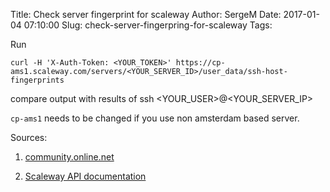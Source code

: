 Title: Check server fingerprint for scaleway
Author: SergeM
Date: 2017-01-04 07:10:00
Slug: check-server-fingerpring-for-scaleway
Tags: 

Run
```
curl -H 'X-Auth-Token: <YOUR_TOKEN>' https://cp-ams1.scaleway.com/servers/<YOUR_SERVER_ID>/user_data/ssh-host-fingerprints
```
compare output with results of 
ssh <YOUR_USER>@<YOUR_SERVER_IP>

`cp-ams1` needs to be changed if you use non amsterdam based server.

Sources:

1. [community.online.net](https://community.online.net/t/no-way-to-verify-ssh-key-fingerprint-exposes-all-servers-to-mitm-attacks/816/5) 
  
2. [Scaleway API documentation](https://developer.scaleway.com/) 
